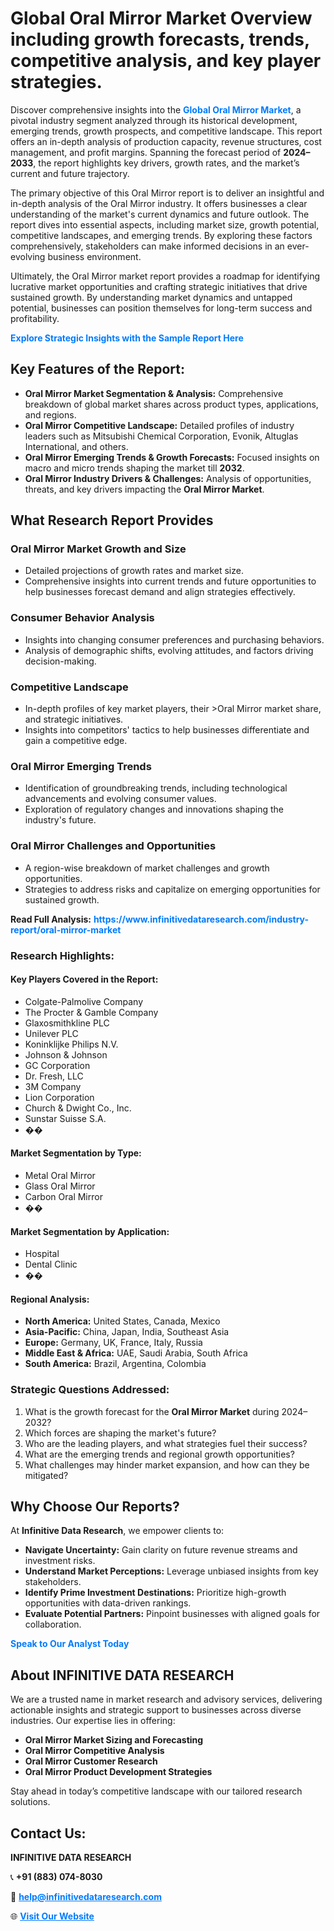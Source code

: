 <h1>Global Oral Mirror Market Overview including growth forecasts, trends, competitive analysis, and key player strategies.</h1>
<p>
Discover comprehensive insights into the 
<a href="https://www.infinitivedataresearch.com/industry-report/oral-mirror-market" rel="dofollow" style="color: #007BFF; text-decoration: none;"><strong>Global Oral Mirror Market</strong></a>, a pivotal industry segment analyzed through its historical development, emerging trends, growth prospects, and competitive landscape. This report offers an in-depth analysis of production capacity, revenue structures, cost management, and profit margins. Spanning the forecast period of <strong>2024–2033</strong>, the report highlights key drivers, growth rates, and the market’s current and future trajectory.
</p>
<p>
The primary objective of this Oral Mirror report is to deliver an insightful and in-depth analysis of the Oral Mirror industry. It offers businesses a clear understanding of the market's current dynamics and future outlook. The report dives into essential aspects, including market size, growth potential, competitive landscapes, and emerging trends. By exploring these factors comprehensively, stakeholders can make informed decisions in an ever-evolving business environment.
</p>
<p>
Ultimately, the Oral Mirror market report provides a roadmap for identifying lucrative market opportunities and crafting strategic initiatives that drive sustained growth. By understanding market dynamics and untapped potential, businesses can position themselves for long-term success and profitability.
</p>
<p>
<a href="https://www.infinitivedataresearch.com/request-sample/reportId=109899" style="color: #007BFF; text-decoration: none;"><strong>Explore Strategic Insights with the Sample Report Here</strong></a>
</p>

<h2>Key Features of the Report:</h2>
<ul>
<li><strong>Oral Mirror Market Segmentation & Analysis:</strong> Comprehensive breakdown of global market shares across product types, applications, and regions.</li>
<li><strong>Oral Mirror Competitive Landscape:</strong> Detailed profiles of industry leaders such as Mitsubishi Chemical Corporation, Evonik, Altuglas International, and others.</li>
<li><strong>Oral Mirror Emerging Trends & Growth Forecasts:</strong> Focused insights on macro and micro trends shaping the market till <strong>2032</strong>.</li>
<li><strong>Oral Mirror Industry Drivers & Challenges:</strong> Analysis of opportunities, threats, and key drivers impacting the <strong>Oral Mirror Market</strong>.</li>
</ul>

<h2>What Research Report Provides</h2>
<h3>Oral Mirror Market Growth and Size</h3>
<ul>
<li>Detailed projections of growth rates and market size.</li>
<li>Comprehensive insights into current trends and future opportunities to help businesses forecast demand and align strategies effectively.</li>
</ul>

<h3>Consumer Behavior Analysis</h3>
<ul>
<li>Insights into changing consumer preferences and purchasing behaviors.</li>
<li>Analysis of demographic shifts, evolving attitudes, and factors driving decision-making.</li>
</ul>

<h3>Competitive Landscape</h3>
<ul>
<li>In-depth profiles of key market players, their >Oral Mirror market share, and strategic initiatives.</li>
<li>Insights into competitors' tactics to help businesses differentiate and gain a competitive edge.</li>
</ul>

<h3>Oral Mirror Emerging Trends</h3>
<ul>
<li>Identification of groundbreaking trends, including technological advancements and evolving consumer values.</li>
<li>Exploration of regulatory changes and innovations shaping the industry's future.</li>
</ul>

<h3>Oral Mirror Challenges and Opportunities</h3>
<ul>
<li>A region-wise breakdown of market challenges and growth opportunities.</li>
<li>Strategies to address risks and capitalize on emerging opportunities for sustained growth.</li>
</ul>
<p><strong>Read Full Analysis:</strong> <a href="https://www.infinitivedataresearch.com/industry-report/oral-mirror-market" rel="dofollow" style="color: #007BFF; text-decoration: none;"><strong>https://www.infinitivedataresearch.com/industry-report/oral-mirror-market</strong></a></p>
<h3>Research Highlights:</h3>
<h4>Key Players Covered in the Report:</h4>
<ul><li>Colgate-Palmolive Company</li><li>The Procter &amp; Gamble Company</li><li>Glaxosmithkline PLC</li><li>Unilever PLC</li><li>Koninklijke Philips N.V.</li><li>Johnson &amp; Johnson</li><li>GC Corporation</li><li>Dr. Fresh, LLC</li><li>3M Company</li><li>Lion Corporation</li><li>Church &amp; Dwight Co., Inc.</li><li>Sunstar Suisse S.A.</li><li>��</li></ul>
<h4>Market Segmentation by Type:</h4>
<ul><li>Metal Oral Mirror</li><li>Glass Oral Mirror</li><li>Carbon Oral Mirror</li><li>��</li></ul>
<h4>Market Segmentation by Application:</h4>
<ul><li>Hospital</li><li>Dental Clinic</li><li>��</li></ul>

<h4>Regional Analysis:</h4>
<ul>
<li><strong>North America:</strong> United States, Canada, Mexico</li>
<li><strong>Asia-Pacific:</strong> China, Japan, India, Southeast Asia</li>
<li><strong>Europe:</strong> Germany, UK, France, Italy, Russia</li>
<li><strong>Middle East & Africa:</strong> UAE, Saudi Arabia, South Africa</li>
<li><strong>South America:</strong> Brazil, Argentina, Colombia</li>
</ul>

<h3>Strategic Questions Addressed:</h3>
<ol>
<li>What is the growth forecast for the <strong>Oral Mirror Market</strong> during 2024–2032?</li>
<li>Which forces are shaping the market's future?</li>
<li>Who are the leading players, and what strategies fuel their success?</li>
<li>What are the emerging trends and regional growth opportunities?</li>
<li>What challenges may hinder market expansion, and how can they be mitigated?</li>
</ol>

<h2>Why Choose Our Reports?</h2>
<p>At <strong>Infinitive Data Research</strong>, we empower clients to:</p>
<ul>
<li><strong>Navigate Uncertainty:</strong> Gain clarity on future revenue streams and investment risks.</li>
<li><strong>Understand Market Perceptions:</strong> Leverage unbiased insights from key stakeholders.</li>
<li><strong>Identify Prime Investment Destinations:</strong> Prioritize high-growth opportunities with data-driven rankings.</li>
<li><strong>Evaluate Potential Partners:</strong> Pinpoint businesses with aligned goals for collaboration.</li>
</ul>
<p><a href="https://www.infinitivedataresearch.com/industry-report/oral-mirror-market" rel="dofollow" style="color: #007BFF; text-decoration: none;"><strong>Speak to Our Analyst Today</strong></a></p>

<h2>About INFINITIVE DATA RESEARCH</h2>
<p>We are a trusted name in market research and advisory services, delivering actionable insights and strategic support to businesses across diverse industries. Our expertise lies in offering:</p>
<ul>
<li><strong>Oral Mirror Market Sizing and Forecasting</strong></li>
<li><strong>Oral Mirror Competitive Analysis</strong></li>
<li><strong>Oral Mirror Customer Research</strong></li>
<li><strong>Oral Mirror Product Development Strategies</strong></li>
</ul>
<p>Stay ahead in today’s competitive landscape with our tailored research solutions.</p>

<h2>Contact Us:</h2>
<p><strong>INFINITIVE DATA RESEARCH</strong></p>
<p>📞 <strong>+91 (883) 074-8030</strong></p>
<p>📧 <strong><a href="mailto:help@infinitivedataresearch.com" style="color: #007BFF;">help@infinitivedataresearch.com</a></strong></p>
<p>🌐 <strong><a href="https://www.infinitivedataresearch.com" rel="dofollow" style="color: #007BFF;">Visit Our Website</a></strong></p>